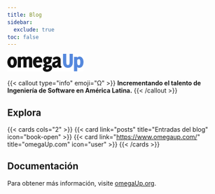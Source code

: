 ```yaml
---
title: Blog 
sidebar:
  exclude: true
toc: false
---
```

![omegaUp](/logo/omegaUp.png)

{{< callout type="info" emoji="Ω" >}}
  **Incrementando el talento de Ingeniería de Software en América Latina.**
{{< /callout >}}

## Explora

{{< cards cols="2" >}}
  {{< card link="posts" title="Entradas del blog" icon="book-open" >}}
  {{< card link="https://www.omegaup.com/" title="omegaUp.com" icon="user" >}}
{{< /cards >}}

## Documentación

Para obtener más información, visite [omegaUp.org](https://www.omegaup.org).